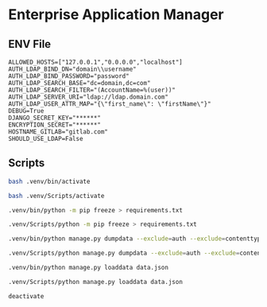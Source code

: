 # Enterprise Application Manager

## ENV File

```properties
ALLOWED_HOSTS=["127.0.0.1","0.0.0.0","localhost"]
AUTH_LDAP_BIND_DN="domain\\username"
AUTH_LDAP_BIND_PASSWORD="password"
AUTH_LDAP_SEARCH_BASE="dc=domain,dc=com"
AUTH_LDAP_SEARCH_FILTER="(AccountName=%(user))"
AUTH_LDAP_SERVER_URI="ldap://ldap.domain.com"
AUTH_LDAP_USER_ATTR_MAP="{\"first_name\": \"firstName\"}"
DEBUG=True
DJANGO_SECRET_KEY="******"
ENCRYPTION_SECRET="******"
HOSTNAME_GITLAB="gitlab.com"
SHOULD_USE_LDAP=False
```

## Scripts

```bash
bash .venv/bin/activate
```

```bash
bash .venv/Scripts/activate
```

```bash
.venv/bin/python -m pip freeze > requirements.txt
```

```bash
.venv/Scripts/python -m pip freeze > requirements.txt
```

```bash
.venv/bin/python manage.py dumpdata --exclude=auth --exclude=contenttypes --exclude=admin --exclude=sessions --indent=2 > data.json
```

```bash
.venv/Scripts/python manage.py dumpdata --exclude=auth --exclude=contenttypes --exclude=admin --exclude=sessions --indent=2 > data.json
```

```bash
.venv/bin/python manage.py loaddata data.json
```

```bash
.venv/Scripts/python manage.py loaddata data.json
```

```bash
deactivate
```